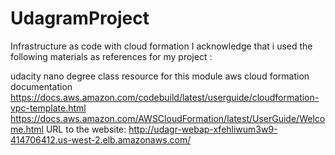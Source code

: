 # UdagramProject
Infrastructure as code with cloud formation I acknowledge that i used the following materials as references for my project :

udacity nano degree class resource for this module aws cloud formation documentation
https://docs.aws.amazon.com/codebuild/latest/userguide/cloudformation-vpc-template.html 
https://docs.aws.amazon.com/AWSCloudFormation/latest/UserGuide/Welcome.html
URL to the website: http://udagr-webap-xfehliwum3w9-414706412.us-west-2.elb.amazonaws.com/
